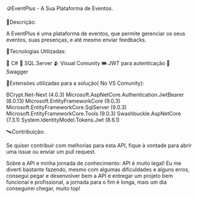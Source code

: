 
🪙EventPlus - A Sua Plataforma de Eventos.

🌟Descrição:

A EventPlus é uma plataforma de eventos, que permite gerenciar os seus eventos, suas presenças, e até mesmo enviar feedbacks.

👻Tecnologias Utilizadas:

🗿 C#
💾 SQL.Server
🫂 Visual Comunity
🎟️ JWT para autenticação
🌳 Swagger

🤖Extensões utilizadas para a solução( No VS Comunity):

BCrypt.Net-Next (4.0.3)
Microsoft.AspNetCore.Authentication.JwtBearer (8.0.13)
Microsoft.EntityFrameworkCore (9.0.3)
Microsoft.EntityFrameworkCore.SqlServer (9.0.3)
Microsoft.EntityFrameworkCore.Tools (9.0.3)
Swashbuckle.AspNetCore (7.3.1)
System.IdentityModel.Tokens.Jwt (8.6.1)

🛰️Contribuição:

Se quiser contribuir com melhorias para esta API, fique à vontade para abrir uma issue ou enviar um pull request.

Sobre a API e minha jornada de conhecimento:
API é muito legal! Eu me diverti bastante fazendo, mesmo com algumas dificuldades e alguns erros, consegui pegar e desenvolver bem a API e entregar um projeto bem funcional e profissional, a jornada para o fim é longa, mais um dia conseguirei chegar, muito top!
